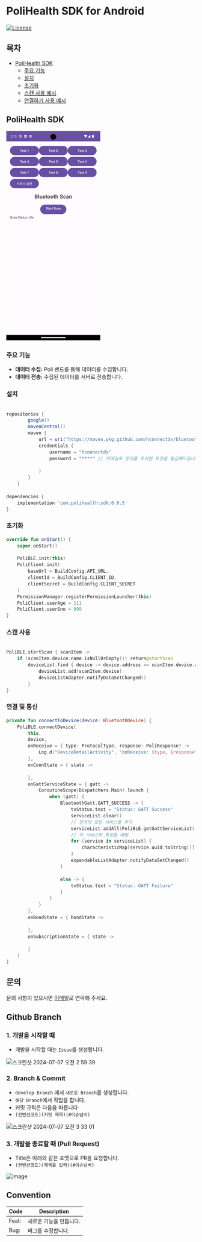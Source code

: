 
# PoliHealth SDK for Android

[![License](https://img.shields.io/badge/license-MIT-blue.svg)](LICENSE)

## 목차
- [PoliHealth SDK](#polihealth-sdk)
  - [주요 기능](#주요-기능)
  - [설치](#설치)
  - [초기화](#초기화)
  - [스캔 사용 예시](#스캔-사용)
  - [연결하기 사용 예시](#연결-및-통신)


## PoliHealth SDK
<img src="Screenshot_1723266947.png" width=250/>

### 주요 기능
- **데이터 수집:** Poli 밴드를 통해 데이터를 수집합니다.
- **데이터 전송:** 수집된 데이터를 서버로 전송합니다.

### 설치
```groovy

repositories {
        google()
        mavenCentral()
        maven {
            url = uri("https://maven.pkg.github.com/hconnectdx/bluetooth-sdk-android")
            credentials {
                username = "hconnectdx"
                password = "****" // 이메일로 문의를 주시면 토큰을 발급해드립니다.
            
            }
        }
    }

dependencies {
    implementation 'com.polihealth:sdk:0.0.5'
}
```

### 초기화
```kotlin
override fun onStart() {
    super.onStart()

    PoliBLE.init(this)
    PoliClient.init(
        baseUrl = BuildConfig.API_URL,
        clientId = BuildConfig.CLIENT_ID,
        clientSecret = BuildConfig.CLIENT_SECRET
    )
    PermissionManager.registerPermissionLauncher(this)
    PoliClient.userAge = 111
    PoliClient.userSno = 999
}
```

### 스캔 사용
```kotlin

PoliBLE.startScan { scanItem ->
    if (scanItem.device.name.isNullOrEmpty()) return@startScan
        deviceList.find { device -> device.address == scanItem.device.address }?: run {
            deviceList.add(scanItem.device)
            deviceListAdapter.notifyDataSetChanged()
        }
}
```

### 연결 및 통신
```kotlin
private fun connectToDevice(device: BluetoothDevice) {
    PoliBLE.connectDevice(
        this,
        device,
        onReceive = { type: ProtocolType, response: PoliResponse? ->
            Log.d("DeviceDetailActivity", "onReceive: $type, $response")
        },
        onConnState = { state ->
         
        },
        onGattServiceState = { gatt ->
            CoroutineScope(Dispatchers.Main).launch {
                when (gatt) {
                    BluetoothGatt.GATT_SUCCESS -> {
                        tvStatus.text = "Status: GATT Success"
                        serviceList.clear()
                        // 장치의 모든 서비스를 추가
                        serviceList.addAll(PoliBLE.getGattServiceList())
                        // 각 서비스의 특성을 매핑
                        for (service in serviceList) {
                            characteristicMap[service.uuid.toString()] = service.characteristics
                        }
                        expandableListAdapter.notifyDataSetChanged()
                    }

                    else -> {
                        tvStatus.text = "Status: GATT Failure"
                    }
                }
            }
        },
        onBondState = { bondState ->
          
        },
        onSubscriptionState = { state ->
           
        }
    )
}
```

## 문의
문의 사항이 있으시면 [이메일](kmwdev@hconnect.co.kr)로 연락해 주세요.



## Github Branch

### 1. 개발을 시작할 때
- 개발을 시작할 때는 `Issue`를 생성합니다.

![스크린샷 2024-07-07 오전 2 59 39](https://github.com/Auction-shop-project/As_FE/assets/137240956/2cd78f3a-ec5d-47f4-95c6-b97fcf59f46c)

### 2. Branch & Commit
- `develop Branch` 에서 `새로운 Branch`를 생성합니다.
- `해당 Branch`에서 작업을 합니다.
- 커밋 규칙은 다음을 따릅니다
- `(컨벤션코드)(커밋 제목)(#이슈넘버)`
  
![스크린샷 2024-07-07 오전 3 33 01](https://github.com/Auction-shop-project/As_FE/assets/137240956/2e598b93-eb2a-4434-8bb2-4977933ef5ae)

  

### 3. 개발을 종료할 때 (Pull Request)

- Title은 아래와 같은 포맷으로 PR을 요청합니다.
- `(컨벤션코드)(제목을 입력)(#이슈넘버)`
  
![image](https://github.com/Auction-shop-project/As_FE/assets/137240956/4733648b-2ea5-4ad5-a01f-92f4845b0db3)


## Convention
| Code | Description |
| --- | --- |
| Feat: | 새로운 기능을 만듭니다. |
| Bug: | 버그를 수정합니다. |


